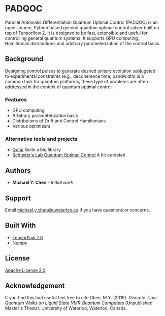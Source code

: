 # PADQOC
Parallel Automatic Differentiation Quantum Optimal Control (PADQOC) is an open-source, Python based general quantum optimal control solver built on top of Tensorflow 2. It is designed to be fast, extensible and useful for controlling general quantum systems. It supports GPU computing, Hamiltonian distributions and arbitrary parameterization of the control basis.

## Background
Designing control pulses to generate desired unitary evolution subjugated to experimental constraints (e.g., decoherence time, bandwidth) is a common task for quantum platforms, these type of problems are often addressed in the context of quantum optimal control.

### Features ###
* GPU computing
* Arbitrary parameterization basis
* Distributions of Drift and Control Hamiltonians
* Various optimizers

### Alternative tools and projects ###
* [Qutip](http://qutip.org/docs/latest/guide/guide-control.html) Quite a big library
* [Schuster's Lab Quantum Optimal Control](https://github.com/SchusterLab/quantum-optimal-control) A bit outdated

## Authors
* **Michael Y. Chen** - *Initial work*

## Support
Email michael.y.chen@uwaterloo.ca if you have questions or concerns.

## Built With
* [Tensorflow 2.0](https://www.tensorflow.org/beta)
* [Numpy](https://www.numpy.org/)

## License
[Apache License 2.0](https://choosealicense.com/licenses/apache-2.0/)

## Acknowledgement
If you find this tool useful feel free to cite Chen, M.Y. (2019). *Discrete Time Quantum Walks on Liquid State NMR Quantum Computers*  (Unpublished Master's Thesis). University of Waterloo, Waterloo, Canada.
